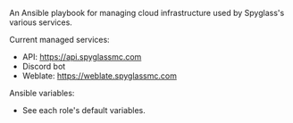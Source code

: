 An Ansible playbook for managing cloud infrastructure used by Spyglass's various services.

Current managed services:

* API: https://api.spyglassmc.com
* Discord bot
* Weblate: https://weblate.spyglassmc.com

Ansible variables:

* See each role's default variables.

